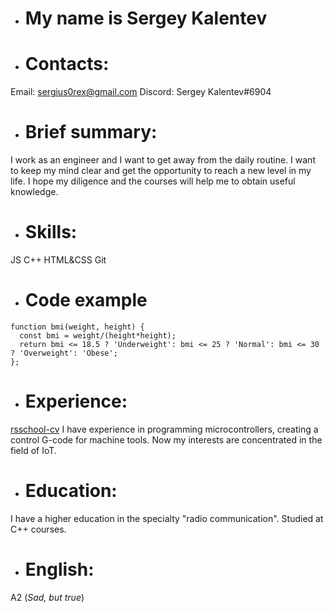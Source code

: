 * # My name is Sergey Kalentev

* # Contacts:
Email: sergius0rex@gmail.com
Discord: Sergey Kalentev#6904

* # Brief summary:
I work as an engineer and I want to get away from the daily routine. I want to keep my mind clear and get the opportunity to reach a new level in my life. I hope my diligence and the courses will help me to obtain useful knowledge.

* # Skills:
JS
C++
HTML&CSS
Git

* # Code example
```
function bmi(weight, height) {
  const bmi = weight/(height*height);
  return bmi <= 18.5 ? 'Underweight': bmi <= 25 ? 'Normal': bmi <= 30 ? 'Overweight': 'Obese';
};
```

* # Experience:
[rsschool-cv](https://github.com/SergeyKalentev/rsschool-cv.git)
I have experience in programming microcontrollers, creating a control G-code for machine tools. Now my interests are concentrated in the field of IoT.

* # Education:
I have a higher education in the specialty "radio communication". Studied at C++ courses.

* # English:
A2 (*Sad, but true*)
